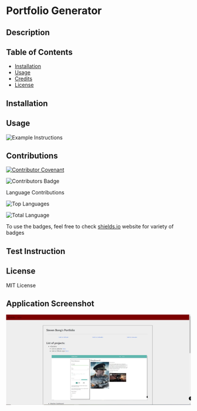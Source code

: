 # Portfolio Generator

## Description 
    
## Table of Contents
* [Installation](#installation)
* [Usage](#usage)
* [Credits](#credits)
* [License](#license)

## Installation 
  
## Usage 
  
![Example Instructions](./demo.gif)
  
## Contributions
[![Contributor Covenant](https://img.shields.io/badge/Contributor%20Covenant-v2.0%20adopted-ff69b4.svg)](code_of_conduct.md) 

![Contributors Badge](https://img.shields.io/github/contributors/stevenbong96/UpdatePortfolio?label=Total%20Contributors)

Language Contributions

![Top Languages](https://img.shields.io/github/languages/top/stevenbong96/UpdatePortfolio)

![Total Language](https://img.shields.io/github/languages/count/stevenbong96/UpdatePortfolio)

To use the badges, feel free to check [shields.io](https://shields.io/) website for variety of badges

## Test Instruction 


## License 
  
MIT License

## Application Screenshot

![Screenshot](./screenshot.JPG)